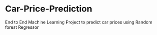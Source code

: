 # Car-Price-Prediction


End to End Machine Learning Project to predict car prices using Random forest Regressor

